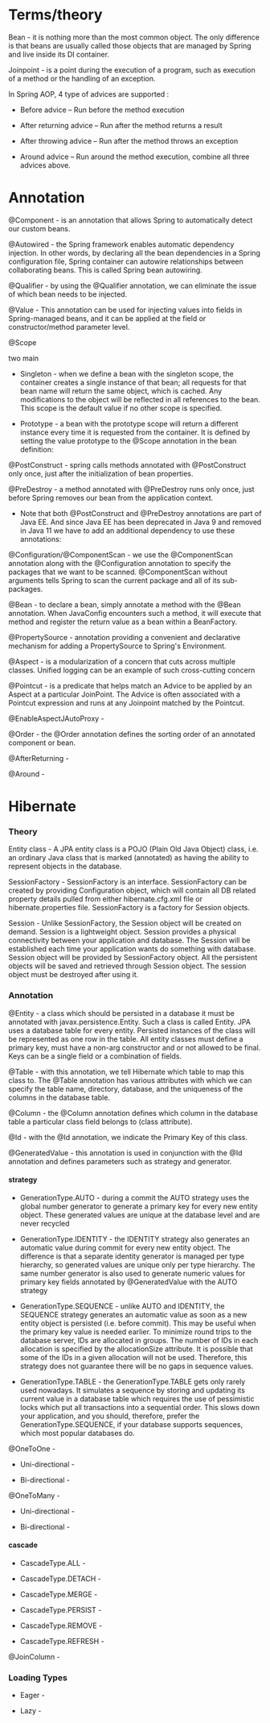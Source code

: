 # Terms/theory
Bean - it is nothing more than the most common object. The only difference is that beans are usually called those objects that are managed by Spring and live inside its DI container.

Joinpoint - is a point during the execution of a program, such as execution of a method or the handling of an exception.

In Spring AOP, 4 type of advices are supported :

- Before advice – Run before the method execution

- After returning advice – Run after the method returns a result

- After throwing advice – Run after the method throws an exception

- Around advice – Run around the method execution, combine all three advices above. 

# Annotation
@Component - is an annotation that allows Spring to automatically detect our custom beans.

@Autowired - the Spring framework enables automatic dependency injection. In other words, by declaring all the bean dependencies in a Spring configuration file, Spring container can autowire relationships between collaborating beans. This is called Spring bean autowiring.

@Qualifier - by using the @Qualifier annotation, we can eliminate the issue of which bean needs to be injected.

@Value - This annotation can be used for injecting values into fields in Spring-managed beans, and it can be applied at the field or constructor/method parameter level.

@Scope

two main 

- Singleton - when we define a bean with the singleton scope, the container creates a single instance of that bean; all requests for that bean name will return the same object, which is cached. Any modifications to the object will be reflected in all references to the bean. This scope is the default value if no other scope is specified.


- Prototype - a bean with the prototype scope will return a different instance every time it is requested from the container. It is defined by setting the value prototype to the @Scope annotation in the bean definition:

@PostConstruct - spring calls methods annotated with @PostConstruct only once, just after the initialization of bean properties.

@PreDestroy - a method annotated with @PreDestroy runs only once, just before Spring removes our bean from the application context.

- Note that both @PostConstruct and @PreDestroy annotations are part of Java EE. And since Java EE has been deprecated in Java 9 and removed in Java 11 we have to add an additional dependency to use these annotations:

@Configuration/@ComponentScan - we use the @ComponentScan annotation along with the @Configuration annotation to specify the packages that we want to be scanned. @ComponentScan without arguments tells Spring to scan the current package and all of its sub-packages.

@Bean - to declare a bean, simply annotate a method with the @Bean annotation. When JavaConfig encounters such a method, it will execute that method and register the return value as a bean within a BeanFactory.

@PropertySource - annotation providing a convenient and declarative mechanism for adding a PropertySource to Spring's Environment.

@Aspect - is a modularization of a concern that cuts across multiple classes. Unified logging can be an example of such cross-cutting concern

@Pointcut - is a predicate that helps match an Advice to be applied by an Aspect at a particular JoinPoint.
The Advice is often associated with a Pointcut expression and runs at any Joinpoint matched by the Pointcut.

@EnableAspectJAutoProxy - 

@Order - the @Order annotation defines the sorting order of an annotated component or bean.

@AfterReturning - 

@Around - 

# Hibernate

### Theory

Entity class - A JPA entity class is a POJO (Plain Old Java Object) class, i.e. an ordinary Java class that is marked (annotated) as having the ability to represent objects in the database. 

SessionFactory - SessionFactory is an interface. SessionFactory can be created by providing Configuration object, which will contain all DB related property details pulled from either hibernate.cfg.xml file or hibernate.properties file. SessionFactory is a factory for Session objects.

Session - Unlike SessionFactory, the Session object will be created on demand. Session is a lightweight object. Session provides a physical connectivity between your application and database. The Session will be established each time your application wants do something with database. Session object will be provided by SessionFactory object. All the persistent objects will be saved and retrieved through Session object. The session object must be destroyed after using it.

### Annotation

@Entity - a class which should be persisted in a database it must be annotated with javax.persistence.Entity. Such a class is called Entity. JPA uses a database table for every entity. Persisted instances of the class will be represented as one row in the table.
All entity classes must define a primary key, must have a non-arg constructor and or not allowed to be final. Keys can be a single field or a combination of fields.

@Table - with this annotation, we tell Hibernate which table to map this class to. The @Table annotation has various attributes with which we can specify the table name, directory, database, and the uniqueness of the columns in the database table.

@Column - the @Column annotation defines which column in the database table a particular class field belongs to (class attribute).

@Id - with the @Id annotation, we indicate the Primary Key of this class.

@GeneratedValue - this annotation is used in conjunction with the @Id annotation and defines parameters such as strategy and generator.

#### strategy

- GenerationType.AUTO - during a commit the AUTO strategy uses the global number generator to generate a primary key for every new entity object. These generated values are unique at the database level and are never recycled 

- GenerationType.IDENTITY - the IDENTITY strategy also generates an automatic value during commit for every new entity object. The difference is that a separate identity generator is managed per type hierarchy, so generated values are unique only per type hierarchy.
The same number generator is also used to generate numeric values for primary key fields annotated by @GeneratedValue with the AUTO strategy

- GenerationType.SEQUENCE  - unlike AUTO and IDENTITY, the SEQUENCE strategy generates an automatic value as soon as a new entity object is persisted (i.e. before commit). This may be useful when the primary key value is needed earlier. To minimize round trips to the database server, IDs are allocated in groups. The number of IDs in each allocation is specified by the allocationSize attribute. It is possible that some of the IDs in a given allocation will not be used. Therefore, this strategy does not guarantee there will be no gaps in sequence values.

- GenerationType.TABLE - the GenerationType.TABLE gets only rarely used nowadays. It simulates a sequence by storing and updating its current value in a database table which requires the use of pessimistic locks which put all transactions into a sequential order. This slows down your application, and you should, therefore, prefer the GenerationType.SEQUENCE, if your database supports sequences, which most popular databases do.

@OneToOne - 

- Uni-directional - 

- Bi-directional - 

@OneToMany - 

- Uni-directional - 

- Bi-directional - 

#### cascade

- CascadeType.ALL - 

- CascadeType.DETACH - 

- CascadeType.MERGE - 

- CascadeType.PERSIST - 

- CascadeType.REMOVE - 

- CascadeType.REFRESH - 

@JoinColumn - 

### Loading Types

- Eager - 

- Lazy - 
 

